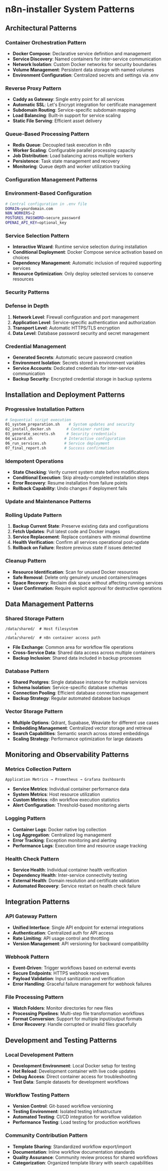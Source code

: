 # n8n-installer System Patterns

## Architectural Patterns

### Container Orchestration Pattern
- **Docker Compose**: Declarative service definition and management
- **Service Discovery**: Named containers for inter-service communication
- **Network Isolation**: Custom Docker networks for security boundaries
- **Volume Management**: Persistent data storage with named volumes
- **Environment Configuration**: Centralized secrets and settings via .env

### Reverse Proxy Pattern
- **Caddy as Gateway**: Single entry point for all services
- **Automatic SSL**: Let's Encrypt integration for certificate management
- **Subdomain Routing**: Service-specific subdomain mapping
- **Load Balancing**: Built-in support for service scaling
- **Static File Serving**: Efficient asset delivery

### Queue-Based Processing Pattern
- **Redis Queue**: Decoupled task execution in n8n
- **Worker Scaling**: Configurable parallel processing capacity
- **Job Distribution**: Load balancing across multiple workers
- **Persistence**: Task state management and recovery
- **Monitoring**: Queue depth and worker utilization tracking

### Configuration Management Patterns

### Environment-Based Configuration
```bash
# Central configuration in .env file
DOMAIN=yourdomain.com
N8N_WORKERS=2
POSTGRES_PASSWORD=secure_password
OPENAI_API_KEY=optional_key
```

### Service Selection Pattern
- **Interactive Wizard**: Runtime service selection during installation
- **Conditional Deployment**: Docker Compose service activation based on choices
- **Dependency Management**: Automatic inclusion of required supporting services
- **Resource Optimization**: Only deploy selected services to conserve resources

### Security Patterns

### Defense in Depth
1. **Network Level**: Firewall configuration and port management
2. **Application Level**: Service-specific authentication and authorization
3. **Transport Level**: Automatic HTTPS/TLS encryption
4. **Data Level**: Database password security and secret management

### Credential Management
- **Generated Secrets**: Automatic secure password creation
- **Environment Isolation**: Secrets stored in environment variables
- **Service Accounts**: Dedicated credentials for inter-service communication
- **Backup Security**: Encrypted credential storage in backup systems

## Installation and Deployment Patterns

### Progressive Installation Pattern
```bash
# Sequential script execution
01_system_preparation.sh    # System updates and security
02_install_docker.sh       # Container runtime
03_generate_secrets.sh     # Security credentials
04_wizard.sh              # Interactive configuration
06_run_services.sh        # Service deployment
07_final_report.sh        # Success confirmation
```

### Idempotent Operations
- **State Checking**: Verify current system state before modifications
- **Conditional Execution**: Skip already-completed installation steps
- **Error Recovery**: Resume installation from failure points
- **Rollback Capability**: Undo changes if deployment fails

### Update and Maintenance Patterns

### Rolling Update Pattern
1. **Backup Current State**: Preserve existing data and configurations
2. **Fetch Updates**: Pull latest code and Docker images
3. **Service Replacement**: Replace containers with minimal downtime
4. **Health Verification**: Confirm all services operational post-update
5. **Rollback on Failure**: Restore previous state if issues detected

### Cleanup Pattern
- **Resource Identification**: Scan for unused Docker resources
- **Safe Removal**: Delete only genuinely unused containers/images
- **Space Recovery**: Reclaim disk space without affecting running services
- **User Confirmation**: Require explicit approval for destructive operations

## Data Management Patterns

### Shared Storage Pattern
```
/data/shared/  # Host filesystem
    ↓
/data/shared/  # n8n container access path
```
- **File Exchange**: Common area for workflow file operations
- **Cross-Service Data**: Shared data access across multiple containers
- **Backup Inclusion**: Shared data included in backup processes

### Database Pattern
- **Shared Postgres**: Single database instance for multiple services
- **Schema Isolation**: Service-specific database schemas
- **Connection Pooling**: Efficient database connection management
- **Backup Strategy**: Regular automated database backups

### Vector Storage Pattern
- **Multiple Options**: Qdrant, Supabase, Weaviate for different use cases
- **Embedding Management**: Centralized vector storage and retrieval
- **Search Capabilities**: Semantic search across stored embeddings
- **Scaling Strategy**: Performance optimization for large datasets

## Monitoring and Observability Patterns

### Metrics Collection Pattern
```
Application Metrics → Prometheus → Grafana Dashboards
```
- **Service Metrics**: Individual container performance data
- **System Metrics**: Host resource utilization
- **Custom Metrics**: n8n workflow execution statistics
- **Alert Configuration**: Threshold-based monitoring alerts

### Logging Pattern
- **Container Logs**: Docker native log collection
- **Log Aggregation**: Centralized log management
- **Error Tracking**: Exception monitoring and alerting
- **Performance Logs**: Execution time and resource usage tracking

### Health Check Pattern
- **Service Health**: Individual container health verification
- **Dependency Health**: Inter-service connectivity testing
- **External Health**: Domain resolution and certificate validation
- **Automated Recovery**: Service restart on health check failure

## Integration Patterns

### API Gateway Pattern
- **Unified Interface**: Single API endpoint for external integrations
- **Authentication**: Centralized auth for API access
- **Rate Limiting**: API usage control and throttling
- **Version Management**: API versioning for backward compatibility

### Webhook Pattern
- **Event-Driven**: Trigger workflows based on external events
- **Secure Endpoints**: HTTPS webhook receivers
- **Payload Validation**: Input sanitization and verification
- **Error Handling**: Graceful failure management for webhook failures

### File Processing Pattern
- **Watch Folders**: Monitor directories for new files
- **Processing Pipelines**: Multi-step file transformation workflows
- **Format Conversion**: Support for multiple input/output formats
- **Error Recovery**: Handle corrupted or invalid files gracefully

## Development and Testing Patterns

### Local Development Pattern
- **Development Environment**: Local Docker setup for testing
- **Hot Reload**: Development container with live code updates
- **Debug Access**: Direct container access for troubleshooting
- **Test Data**: Sample datasets for development workflows

### Workflow Testing Pattern
- **Version Control**: Git-based workflow versioning
- **Testing Environment**: Isolated testing infrastructure
- **Automated Testing**: CI/CD integration for workflow validation
- **Performance Testing**: Load testing for production workflows

### Community Contribution Pattern
- **Template Sharing**: Standardized workflow export/import
- **Documentation**: Inline workflow documentation standards
- **Quality Assurance**: Community review process for shared workflows
- **Categorization**: Organized template library with search capabilities
